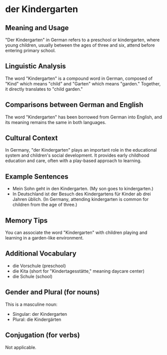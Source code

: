 # der Kindergarten
## Meaning and Usage
"Der Kindergarten" in German refers to a preschool or kindergarten, where young children, usually between the ages of three and six, attend before entering primary school.

## Linguistic Analysis
The word "Kindergarten" is a compound word in German, composed of "Kind" which means "child" and "Garten" which means "garden." Together, it directly translates to "child garden."

## Comparisons between German and English
The word "Kindergarten" has been borrowed from German into English, and its meaning remains the same in both languages.

## Cultural Context
In Germany, "der Kindergarten" plays an important role in the educational system and children's social development. It provides early childhood education and care, often with a play-based approach to learning.

## Example Sentences
- Mein Sohn geht in den Kindergarten. (My son goes to kindergarten.)
- In Deutschland ist der Besuch des Kindergartens für Kinder ab drei Jahren üblich. (In Germany, attending kindergarten is common for children from the age of three.)

## Memory Tips
You can associate the word "Kindergarten" with children playing and learning in a garden-like environment.

## Additional Vocabulary
- die Vorschule (preschool)
- die Kita (short for "Kindertagesstätte," meaning daycare center)
- die Schule (school)

## Gender and Plural (for nouns)
This is a masculine noun: 
- Singular: der Kindergarten
- Plural: die Kindergärten

## Conjugation (for verbs)
Not applicable.